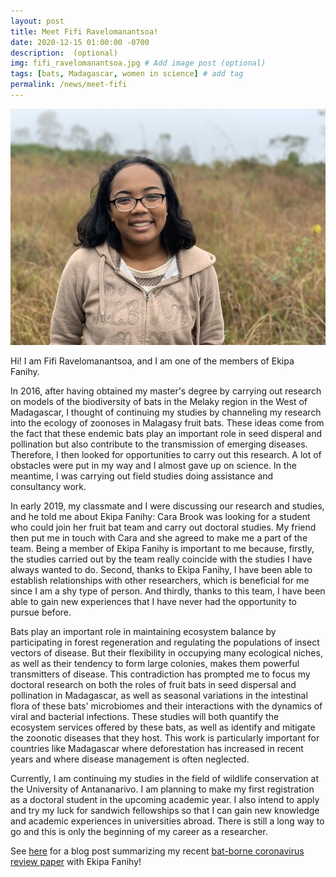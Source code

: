 ```yaml
---
layout: post
title: Meet Fifi Ravelomanantsoa!
date: 2020-12-15 01:00:00 -0700
description:  (optional)
img: fifi_ravelomanantsoa.jpg # Add image post (optional)
tags: [bats, Madagascar, women in science] # add tag
permalink: /news/meet-fifi
---
```

<img src="/assets/img/fifi_ravelomanantsoa.jpg" alt="fifi" class="img-left-w-text" />

Hi! I am Fifi Ravelomanantsoa, and I am one of the members of Ekipa Fanihy.



In 2016, after having obtained my master's degree by carrying out research on models of the biodiversity of bats in the Melaky region in the West of Madagascar, I thought of continuing my studies by channeling my research into the ecology of zoonoses in Malagasy fruit bats. These ideas come from the fact that these endemic bats play an important role in seed disperal and pollination but also contribute to the transmission of emerging diseases. Therefore, I then looked for opportunities to carry out this research. A lot of obstacles were put in my way and I almost gave up on science. In the meantime, I was carrying out field studies doing assistance and consultancy work.



In early 2019, my classmate and I were discussing our research and studies, and he told me about Ekipa Fanihy: Cara Brook was looking for a student who could join her fruit bat team and carry out doctoral studies. My friend then put me in touch with Cara and she agreed to make me a part of the team. Being a member of Ekipa Fanihy is important to me because, firstly, the studies carried out by the team really coincide with the studies I have always wanted to do. Second, thanks to Ekipa Fanihy, I have been able to establish relationships with other researchers, which is beneficial for me since I am a shy type of person. And thirdly, thanks to this team, I have been able to gain new experiences that I have never had the opportunity to pursue before.



Bats play an important role in maintaining ecosystem balance by participating in forest regeneration and regulating the populations of insect vectors of disease. But their flexibility in occupying many ecological niches, as well as their tendency to form large colonies, makes them powerful transmitters of disease. This contradiction has prompted me to focus my doctoral research on both the roles of fruit bats in seed dispersal and pollination in Madagascar, as well as seasonal variations in the intestinal flora of these bats' microbiomes and their interactions with the dynamics of viral and bacterial infections. These studies will both quantify the ecosystem services offered by these bats, as well as identify and mitigate the zoonotic diseases that they host. This work is particularly important for countries like Madagascar where deforestation has increased in recent years and where disease management is often neglected.



Currently, I am continuing my studies in the field of wildlife conservation at the University of Antananarivo. I am planning to make my first registration as a doctoral student in the upcoming academic year. I also intend to apply and try my luck for sandwich fellowships so that I can gain new knowledge and academic experiences in universities abroad. There is still a long way to go and this is only the beginning of my career as a researcher.



See [here](https://brooklab.org/news/2020-12-16-FR-post) for a blog post summarizing my recent [bat-borne coronavirus review paper](https://doi.org/10.1042/ETLS20200097) with Ekipa Fanihy!

